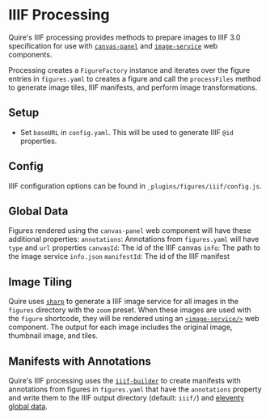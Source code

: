# IIIF Processing
Quire's IIIF processing provides methods to prepare images to IIIF 3.0 specification for use with [`canvas-panel`](https://iiif-canvas-panel.netlify.app/docs/components/cp) and [`image-service`](https://iiif-canvas-panel.netlify.app/docs/components/single-image-service) web components.

Processing creates a `FigureFactory` instance and iterates over the figure entries in `figures.yaml` to creates a figure and call the `processFiles` method to generate image tiles, IIIF manifests, and perform image transformations.

## Setup
- Set `baseURL` in `config.yaml`. This will be used to generate IIIF `@id` properties.

## Config
IIIF configuration options can be found in `_plugins/figures/iiif/config.js`.

## Global Data
Figures rendered using the `canvas-panel` web component will have these additional properties:
`annotations`: Annotations from `figures.yaml` will have `type` and `url` properties
`canvasId`: The id of the IIIF canvas
`info`: The path to the image service `info.json`
`manifestId`: The id of the IIIF manifest

## Image Tiling
Quire uses [`sharp`](https://sharp.pixelplumbing.com/api-output#tile) to generate a IIIF image service for all images in the `figures` directory with the `zoom` preset. When these images are used with the `figure` shortcode, they will be rendered using an [`<image-service/>`](https://iiif-canvas-panel.netlify.app/docs/components/single-image-service) web component. The output for each image includes the original image, thumbnail image, and tiles.

## Manifests with Annotations
Quire's IIIF processing uses the [`iiif-builder`](https://github.com/stephenwf/iiif-builder) to create manifests with annotations from figures in `figures.yaml` that have the `annotations` property and write them to the IIIF output directory (default: `iiif/`) and [eleventy global data](https://www.11ty.dev/docs/data-global-custom/#global-data-from-the-configuration-api).
